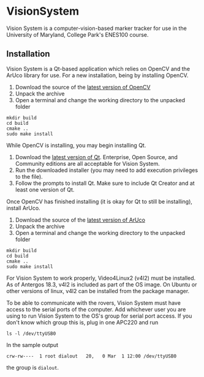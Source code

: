 # VisionSystem

Vision System is a computer-vision-based marker tracker for use in the University of Maryland, College Park's ENES100 course.

## Installation

Vision System is a Qt-based application which relies on OpenCV and the ArUco library for use. For a new installation, being by installing OpenCV.

1. Download the source of the [latest version of OpenCV](https://opencv.org/releases.html)
2. Unpack the archive
3. Open a terminal and change the working directory to the unpacked folder

```
mkdir build
cd build
cmake ..
sudo make install
```

While OpenCV is installing, you may begin installing Qt.

1. Download the [latest version of Qt](https://www.qt.io/download). Enterprise, Open Source, and Community editions are all acceptable for Vision System.
2. Run the downloaded installer (you may need to add execution privileges to the file).
3. Follow the prompts to install Qt. Make sure to include Qt Creator and at least one version of Qt.

Once OpenCV has finished installing (it is okay for Qt to still be installing), install ArUco.

1. Download the source of the [latest version of ArUco](https://sourceforge.net/projects/aruco/files/)
2. Unpack the archive
3. Open a terminal and change the working directory to the unpacked folder

```
mkdir build
cd build
cmake ..
sudo make install
```

For Vision System to work properly, Video4Linux2 (v4l2) must be installed. As of Antergos 18.3, v4l2 is included as part of the OS image. On Ubuntu or other versions of linux, v4l2 can be installed from the package manager.

To be able to communicate with the rovers, Vision System must have access to the serial ports of the computer. Add whichever user you are using to run Vision System to the OS's group for serial port access. If you don't know which group this is, plug in one APC220 and run

```
ls -l /dev/ttyUSB0
```

In the sample output

```
crw-rw----  1 root dialout   20,   0 Mar  1 12:00 /dev/ttyUSB0
```

the group is `dialout`.
